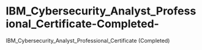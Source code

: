 # IBM_Cybersecurity_Analyst_Professional_Certificate-Completed-
IBM_Cybersecurity_Analyst_Professional_Certificate (Completed)
